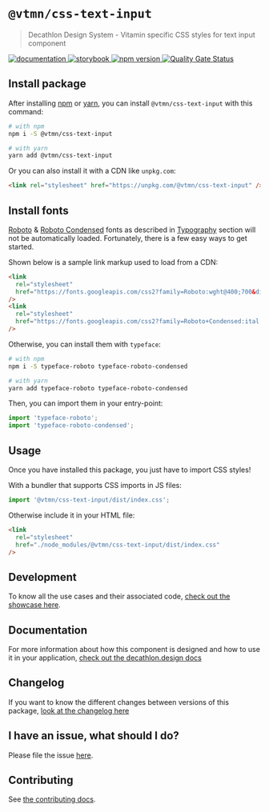 # `@vtmn/css-text-input`

> Decathlon Design System - Vitamin specific CSS styles for text input component

<a href="https://www.decathlon.design/726f8c765/p/31121d-text-input">
<img src="https://img.shields.io/badge/docs-007dbc" alt="documentation" />
</a>
<a href="https://decathlon.github.io/vitamin-web/@vtmn/showcase-css/?path=/docs/components-text-input--default">
<img src="https://img.shields.io/badge/storybook-css-d891bc?style=flat&logo=storybook" alt="storybook" />
</a>
<a href="https://www.npmjs.com/package/@vtmn/css-text-input">
<img src="https://img.shields.io/npm/v/@vtmn/css-text-input?style=flat&logo=npm" alt="npm version" />
</a>
<a href="https://sonarcloud.io/dashboard?id=decathlon_vitamin-web_css">
<img src="https://sonarcloud.io/api/project_badges/measure?project=decathlon_vitamin-web_css&metric=alert_status" alt="Quality Gate Status" />
</a>

## Install package

After installing [npm](https://docs.npmjs.com/downloading-and-installing-node-js-and-npm) or [yarn](https://yarnpkg.com/en/docs/install), you can install `@vtmn/css-text-input` with this command:

```sh
# with npm
npm i -S @vtmn/css-text-input

# with yarn
yarn add @vtmn/css-text-input
```

Or you can also install it with a CDN like `unpkg.com`:

```html
<link rel="stylesheet" href="https://unpkg.com/@vtmn/css-text-input" />
```

## Install fonts

[Roboto](https://fonts.google.com/specimen/Roboto) & [Roboto Condensed](https://fonts.google.com/specimen/Roboto+Condensed) fonts as described in [Typography](https://www.decathlon.design/726f8c765/v/0/p/860e14-typography) section will not be automatically loaded. Fortunately, there is a few easy ways to get started.

Shown below is a sample link markup used to load from a CDN:

```html
<link
  rel="stylesheet"
  href="https://fonts.googleapis.com/css2?family=Roboto:wght@400;700&display=swap"
/>
<link
  rel="stylesheet"
  href="https://fonts.googleapis.com/css2?family=Roboto+Condensed:ital,wght@0,400;0,700;1,700&display=swap"
/>
```

Otherwise, you can install them with `typeface`:

```sh
# with npm
npm i -S typeface-roboto typeface-roboto-condensed

# with yarn
yarn add typeface-roboto typeface-roboto-condensed
```

Then, you can import them in your entry-point:

```javascript
import 'typeface-roboto';
import 'typeface-roboto-condensed';
```

## Usage

Once you have installed this package, you just have to import CSS styles!

With a bundler that supports CSS imports in JS files:

```javascript
import '@vtmn/css-text-input/dist/index.css';
```

Otherwise include it in your HTML file:

```html
<link
  rel="stylesheet"
  href="./node_modules/@vtmn/css-text-input/dist/index.css"
/>
```

## Development

To know all the use cases and their associated code, [check out the showcase here](https://decathlon.github.io/vitamin-web/@vtmn/showcase-css/index.html?path=/docs/components-text-input--default).

## Documentation

For more information about how this component is designed and how to use it in your application, [check out the decathlon.design docs](https://www.decathlon.design/726f8c765/p/31121d-text-input)

## Changelog

If you want to know the different changes between versions of this package, [look at the changelog here](https://github.com/Decathlon/vitamin-web/blob/main/packages/sources/css/src/components/text-input/CHANGELOG.md)

## I have an issue, what should I do?

Please file the issue [here](https://github.com/Decathlon/vitamin-web/issues/new).

## Contributing

See [the contributing docs](https://github.com/Decathlon/vitamin-web/blob/main/CONTRIBUTING.md).
